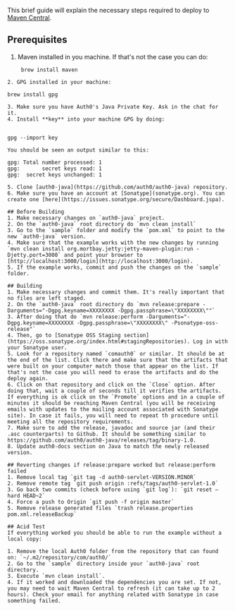 This brief guide will explain the necessary steps required to deploy to [Maven Central](http://search.maven.org/).

## Prerequisites
1. Maven installed in you machine. If that's not the case you can do:
   ```
    brew install maven
  ```
2. GPG installed in your machine:
  ```
    brew install gpg
  ```
3. Make sure you have Auth0's Java Private Key. Ask in the chat for it.
4. Install **key** into your machine GPG by doing: 
   
  ```
    gpg --import key
  ```
  You should be seen an output similar to this:
  
  ```
    gpg: Total number processed: 1
    gpg:       secret keys read: 1
    gpg:  secret keys unchanged: 1
  ```
5. Clone [auth0-java](https://github.com/auth0/auth0-java) repository.
6. Make sure you have an account at [Sonatype](sonatype.org). You can create one [here](https://issues.sonatype.org/secure/Dashboard.jspa).

## Before Building
1. Make necessary changes on `auth0-java` project.
2. On the `auth0-java` root directory do `mvn clean install`
3. Go to the `sample` folder and modify the `pom.xml` to point to the new `auth0-java` version.
4. Make sure that the example works with the new changes by running `mvn clean install org.mortbay.jetty:jetty-maven-plugin:run -Djetty.port=3000` and point your browser to [http://localhost:3000/login](http://localhost:3000/login).
5. If the example works, commit and push the changes on the `sample` folder.

## Building
1. Make necessary changes and commit them. It's really important that no files are left staged.
2. On the `auth0-java` root directory do `mvn release:prepare -Darguments="-Dgpg.keyname=XXXXXXXX -Dgpg.passphrase=\"XXXXXXXX\""`
3. After doing that do `mvn release:perform -Darguments="-Dgpg.keyname=XXXXXXXX -Dgpg.passphrase=\"XXXXXXXX\" -Psonatype-oss-release"`
4. Then, go to [Sonatype OSS Staging section](https://oss.sonatype.org/index.html#stagingRepositories). Log in with your Sonatype user.
5. Look for a repository named `comauth0` or similar. It should be at the end of the list. Click there and make sure that the artifacts that were built on your computer match those that appear on the list. If that's not the case you will need to erase the artifacts and do the deploy again.
6. Click on that repository and click on the `Close` option. After doing that, wait a couple of seconds till it verifies the artifacts. If everything is ok click on the `Promote` options and in a couple of minutes it should be reaching Maven Central (you will be receiving emails with updates to the mailing account associated with Sonatype site). In case it fails, you will need to repeat th procedure until meeting all the repository requirements.
7. Make sure to add the release, javadoc and source jar (and their .asc counterparts) to Github. It should be something similar to https://github.com/auth0/auth0-java/releases/tag/binary-1.0.
8. Update auth0-docs section on Java to match the newly released version.

## Reverting changes if release:prepare worked but release:perform failed
1. Remove local tag `git tag -d auth0-servlet-VERSION.MINOR`
2. Remove remote tag `git push origin :refs/tags/auth0-servlet-1.0`
3. Go back two commits (check before using `git log`): `git reset —hard HEAD~2`
4. Force a push to Origin `git push -f origin master`
5. Remove release generated files `trash release.properties pom.xml.releaseBackup`

## Acid Test
If everything worked you should be able to run the example without a local copy:

1. Remove the local Auth0 folder from the repository that can found on: `~/.m2/repository/com/auth0/`
2. Go to the `sample` directory inside your `auth0-java` root directory.
3. Execute `mvn clean install`. 
4. If it worked and downloaded the dependencies you are set. If not, you may need to wait Maven Central to refresh (it can take up to 2 hours). Check your email for anything related with Sonatype in case something failed.
